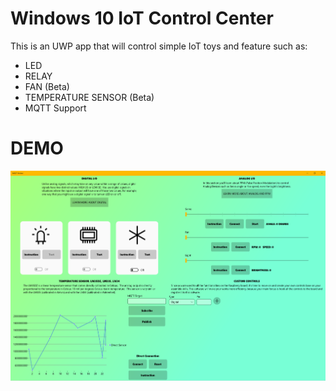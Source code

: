 # Windows 10 IoT Control Center
This is an UWP app that will control simple IoT toys and feature such as: 
* LED 
* RELAY
* FAN (Beta)
* TEMPERATURE SENSOR (Beta)
* MQTT Support
# DEMO
![](Demo/DashBoard.png)
